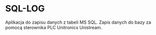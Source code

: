 # SQL-LOG
Aplikacja do zapisu danych z tabeli MS SQL. Zapis danych do bazy za pomocą sterownika PLC Unitronics Unistream.
